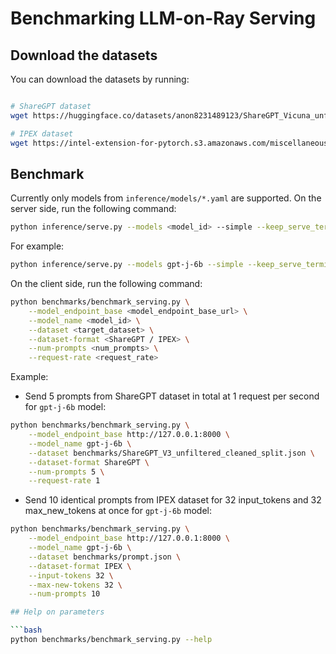 # Benchmarking LLM-on-Ray Serving

## Download the datasets

You can download the datasets by running:

```bash

# ShareGPT dataset
wget https://huggingface.co/datasets/anon8231489123/ShareGPT_Vicuna_unfiltered/resolve/main/ShareGPT_V3_unfiltered_cleaned_split.json

# IPEX dataset
wget https://intel-extension-for-pytorch.s3.amazonaws.com/miscellaneous/llm/prompt.json

```

## Benchmark

Currently only models from `inference/models/*.yaml` are supported. On the server side, run the following command:

```bash
python inference/serve.py --models <model_id> --simple --keep_serve_terminal
```

For example:

```bash
python inference/serve.py --models gpt-j-6b --simple --keep_serve_terminal
```

On the client side, run the following command:

```bash
python benchmarks/benchmark_serving.py \
    --model_endpoint_base <model_endpoint_base_url> \
    --model_name <model_id> \
    --dataset <target_dataset> \
    --dataset-format <ShareGPT / IPEX> \
    --num-prompts <num_prompts> \
    --request-rate <request_rate>
```

Example:

* Send 5 prompts from ShareGPT dataset in total at 1 request per second for `gpt-j-6b` model:

```bash
python benchmarks/benchmark_serving.py \
    --model_endpoint_base http://127.0.0.1:8000 \
    --model_name gpt-j-6b \
    --dataset benchmarks/ShareGPT_V3_unfiltered_cleaned_split.json \
    --dataset-format ShareGPT \
    --num-prompts 5 \
    --request-rate 1
```

* Send 10 identical prompts from IPEX dataset for 32 input_tokens and 32 max_new_tokens at once for `gpt-j-6b` model:

```bash
python benchmarks/benchmark_serving.py \
    --model_endpoint_base http://127.0.0.1:8000 \
    --model_name gpt-j-6b \
    --dataset benchmarks/prompt.json \
    --dataset-format IPEX \
    --input-tokens 32 \
    --max-new-tokens 32 \
    --num-prompts 10

## Help on parameters

```bash
python benchmarks/benchmark_serving.py --help
```